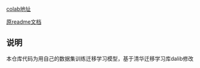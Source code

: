[colab地址](https://colab.research.google.com/drive/1mOzYB7eI241yrZ9p1aUJDk-eAM-irUtH?usp=sharing)

[原readme文档](https://github.com/thuml/Transfer-Learning-Library)

## 说明

本仓库代码为用自己的数据集训练迁移学习模型，基于清华迁移学习库dalib修改
